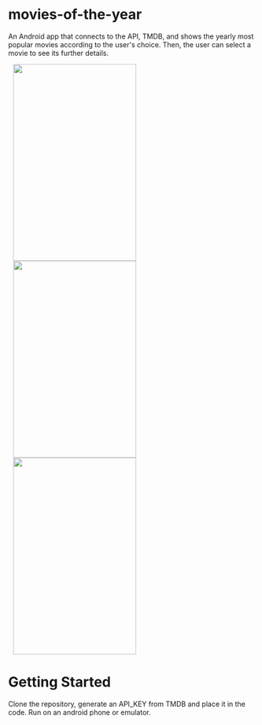 # movies-of-the-year
An Android app that connects to the API, TMDB, and shows the yearly most popular movies according to the user's choice. Then, the user can select a movie to see its further details.
<p>
<img src="https://user-images.githubusercontent.com/91261831/223542201-4789612a-8761-449a-9add-936d8995c1d5.png" width="250" height="400" hspace="10">
<img src="https://user-images.githubusercontent.com/91261831/223542443-df7c5d15-846f-481d-baa6-d5291b3b0cfc.png" width="250" height="400" hspace="10">
<img src="https://user-images.githubusercontent.com/91261831/223542499-14a9b753-d4e9-4944-9938-523b9b01f1c3.png" width="250" height="400" hspace="10">
</p>

# Getting Started
Clone the repository, generate an API_KEY from TMDB and place it in the code. Run on an android phone or emulator.
